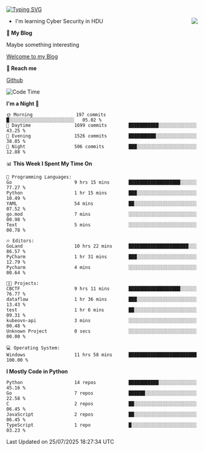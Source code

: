 [![Typing SVG](https://readme-typing-svg.herokuapp.com?font=Fira+Code&pause=1000&random=false&width=450&height=60&lines=Hello+%F0%9F%91%8B%F0%9F%8F%BB;I'm+JBNRZ)](https://git.io/typing-svg)

<a href="#">
  <img align="right" src="https://github-readme-stats.vercel.app/api?username=JBNRZ&show_icons=true&bg_color=15,f2f7fd,E0EAFC" />
</a>

- I'm learning Cyber Security in HDU

 **🌱 My Blog**

Maybe something interesting

[Welcome to my Blog](https://jbnrz.com.cn/)

 **💬 Reach me** 

[Github](https://github.com/JBNRZ)


<!--START_SECTION:waka-->
![Code Time](http://img.shields.io/badge/Code%20Time-1%2C326%20hrs%2023%20mins-blue)

**I'm a Night 🦉** 

```text
🌞 Morning                197 commits         █░░░░░░░░░░░░░░░░░░░░░░░░   05.02 % 
🌆 Daytime                1699 commits        ███████████░░░░░░░░░░░░░░   43.25 % 
🌃 Evening                1526 commits        ██████████░░░░░░░░░░░░░░░   38.85 % 
🌙 Night                  506 commits         ███░░░░░░░░░░░░░░░░░░░░░░   12.88 % 
```


📊 **This Week I Spent My Time On** 

```text
💬 Programming Languages: 
Go                       9 hrs 15 mins       ███████████████████░░░░░░   77.27 % 
Python                   1 hr 15 mins        ███░░░░░░░░░░░░░░░░░░░░░░   10.49 % 
YAML                     54 mins             ██░░░░░░░░░░░░░░░░░░░░░░░   07.52 % 
go.mod                   7 mins              ░░░░░░░░░░░░░░░░░░░░░░░░░   00.98 % 
Text                     5 mins              ░░░░░░░░░░░░░░░░░░░░░░░░░   00.78 % 

🔥 Editors: 
GoLand                   10 hrs 22 mins      ██████████████████████░░░   86.57 % 
PyCharm                  1 hr 31 mins        ███░░░░░░░░░░░░░░░░░░░░░░   12.79 % 
Pycharm                  4 mins              ░░░░░░░░░░░░░░░░░░░░░░░░░   00.64 % 

🐱‍💻 Projects: 
CBCTF                    9 hrs 11 mins       ███████████████████░░░░░░   76.77 % 
dataflow                 1 hr 36 mins        ███░░░░░░░░░░░░░░░░░░░░░░   13.43 % 
test                     1 hr 6 mins         ██░░░░░░░░░░░░░░░░░░░░░░░   09.31 % 
kubeovn-api              3 mins              ░░░░░░░░░░░░░░░░░░░░░░░░░   00.48 % 
Unknown Project          0 secs              ░░░░░░░░░░░░░░░░░░░░░░░░░   00.00 % 

💻 Operating System: 
Windows                  11 hrs 58 mins      █████████████████████████   100.00 % 
```

**I Mostly Code in Python** 

```text
Python                   14 repos            ███████████░░░░░░░░░░░░░░   45.16 % 
Go                       7 repos             ██████░░░░░░░░░░░░░░░░░░░   22.58 % 
C                        2 repos             ██░░░░░░░░░░░░░░░░░░░░░░░   06.45 % 
JavaScript               2 repos             ██░░░░░░░░░░░░░░░░░░░░░░░   06.45 % 
TypeScript               1 repo              █░░░░░░░░░░░░░░░░░░░░░░░░   03.23 % 
```




 Last Updated on 25/07/2025 18:27:34 UTC
<!--END_SECTION:waka-->

